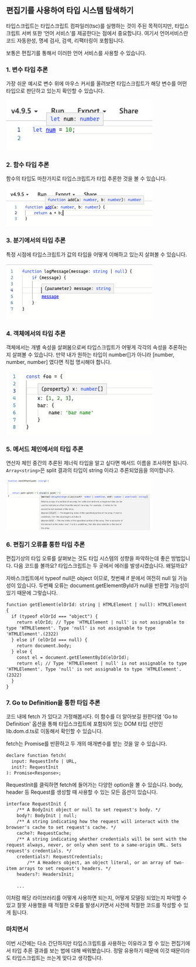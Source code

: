 ## 편집기를 사용하여 타입 시스템 탐색하기

타입스크립트는 타입스크립트 컴파일러(tsc)를 실행하는 것이 주된 목적이지만, 타입스크립트 서버 또한 ‘언어 서비스’를 제공한다는 점에서 중요합니다. 여기서 언어서비스란 코드 자동완성, 명세 검사, 검색, 리팩터링이 포함됩니다.

보통은 편집기를 통해서 이러한 언어 서비스를 사용할 수 있습니다.

### 1. 변수 타입 추론

가장 쉬운 예시로 변수 위에 마우스 커서를 올려보면 타입스크립트가 해당 변수를 어떤 타입으로 판단하고 있는지 확인할 수 있습니다.

<img src="./item06/img_01.png" width="400">

### 2. 함수 타입 추론

함수의 타입도 마찬가지로 타입스크립트가 타입 추론한 것을 볼 수 있습니다.

<img src="./item06/img_02.png" width="400">

### 3. 분기에서의 타입 추론

특정 시점에 타입스크립트가 값의 타입을 어떻게 이해하고 있는지 살펴볼 수 있습니다.

<img src="./item06/img_03.png" width="400">

### 4. 객체에서의 타입 추론

객체에서는 개별 속성을 살펴봄으로써 타입스크립트가 어떻게 각각의 속성을 추론하는지 살펴볼 수 있습니다. 만약 내가 원하는 타입이 number[]가 아니라 [number, number, number] 였다면 직접 명시해야 합니다.

<img src="./item06/img_04.png" width="400">

### 5. 메서드 체인에서의 타입 추론

연산자 체인 중간의 추론된 제너릭 타입을 알고 싶다면 메서드 이름을 조사하면 됩니다. `Array<string>`은 split 결과의 타입이 string 이라고 추론되었음을 의미합니다.

<img src="./item06/img_05.png" width="400">

### 6. 편집기 오류를 통한 타입 추론

편집기상의 타입 오류를 살펴보는 것도 타입 시스템의 성향을 파악하는데 좋은 방법입니다. 다음 코드를 볼까요? 타입스크립트는 두 곳에서 에러를 발생시켰습니다. 왜일까요?

자바스크립트에서 typeof null은 object 이므로, 첫번째 if 문에서 여전히 null 일 가능성이 있습니다. 두번째 오류는 document.getElementById가 null을 반환할 가능성이 있기 때문에 그렇습니다.

```tsx
function getElement(elOrId: string | HTMLElement | null): HTMLElement {
  if (typeof elOrId === "object") {
    return elOrId; // Type 'HTMLElement | null' is not assignable to type 'HTMLElement'. Type 'null' is not assignable to type 'HTMLElement'.(2322)
  } else if (elOrId === null) {
    return document.body;
  } else {
    const el = document.getElementById(elOrId);
    return el; // Type 'HTMLElement | null' is not assignable to type 'HTMLElement'. Type 'null' is not assignable to type 'HTMLElement'.(2322)
  }
}
```

### 7. Go to Definition을 통한 타입 추론

코드 내에 fetch 가 있다고 가정해봅시다. 이 함수를 더 알아보길 원한다염 'Go to Definition' 옵션을 통해 타입스크립트에 포함되어 있는 DOM 타입 선언인 lib.dom.d.ts로 이동해서 확인할 수 있습니다.

fetch는 Promise를 반환하고 두 개의 매개변수를 받는 것을 알 수 있습니다.

```tsx
declare function fetch(
  input: RequestInfo | URL,
  init?: RequestInit
): Promise<Response>;
```

RequestInit를 클릭하면 fetch에 들어가는 다양한 option을 볼 수 있습니다. body, header 등 Request를 생성할 때 사용할 수 있는 모든 옵션이 있습니다.

```tsx
interface RequestInit {
    /** A BodyInit object or null to set request's body. */
    body?: BodyInit | null;
    /** A string indicating how the request will interact with the browser's cache to set request's cache. */
    cache?: RequestCache;
    /** A string indicating whether credentials will be sent with the request always, never, or only when sent to a same-origin URL. Sets request's credentials. */
    credentials?: RequestCredentials;
        /** A Headers object, an object literal, or an array of two-item arrays to set request's headers. */
    headers?: HeadersInit;

    ...
```

이처럼 해당 라이브러리를 어떻게 사용하면 되는지, 어떻게 모델링 되었는지 파악할 수 있고 잘못 사용했을 때 적절한 오류를 발생시키면서 사전에 적절한 코드를 작성할 수 있게 됩니다.

### 마치면서

이번 시간에는 다소 간단하지만 타입스크립트를 사용하는 이유라고 할 수 있는 편집기에서 타입 추론 결과를 보는 법에 대해 배워봤습니다. 정말 유용하기 때문에 이것 때문이라도 타입스크립트는 쓰는게 맞다고 생각합니다.
